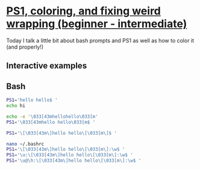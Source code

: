 # [PS1, coloring, and fixing weird wrapping (beginner - intermediate)](https://youtu.be/ngLwml9XI-I)

Today I talk a little bit about bash prompts and PS1 as well as how to color it (and properly!)

## Interactive examples

## Bash

```bash
PS1='hello hello$ '
echo hi

echo -e '\033[43mhellohello\033[m'
PS1='\033[43mhello hello\033[m$ '

PS1='\[\033[43m\]hello hello\[\033[m\]$ '

nano ~/.bashrc
PS1='\[\033[43m\]hello hello\[\033[m\]:\w$ '
PS1='\u:\[\033[43m\]hello hello\[\033[m\]:\w$ '
PS1='\u@\h:\[\033[43m\]hello hello\[\033[m\]:\w$ '
```
